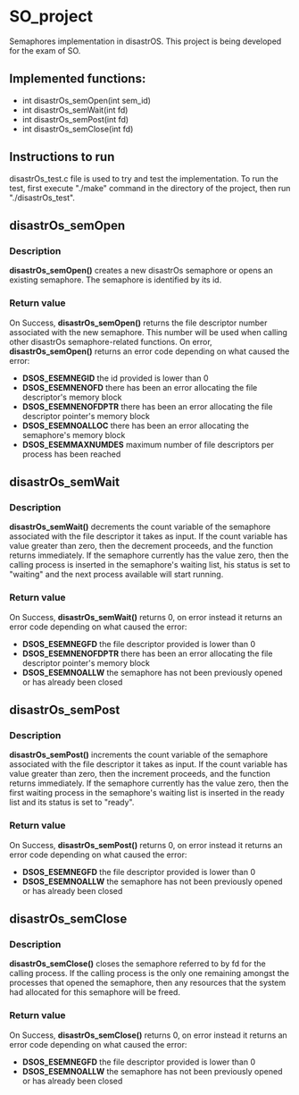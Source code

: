 # SO_project
Semaphores implementation in disastrOS. This project is being developed for the exam of SO.

## Implemented functions:

- int disastrOs_semOpen(int sem_id)
- int disastrOs_semWait(int fd)
- int disastrOs_semPost(int fd)
- int disastrOs_semClose(int fd)

## Instructions to run

disastrOs_test.c file is used to try and test the implementation. To run the test, first execute "./make" command in the directory of the project, then run "./disastrOs_test".

## disastrOs_semOpen

### Description

**disastrOs_semOpen()** creates a new disastrOs semaphore or opens an existing semaphore. The semaphore is identified by its id.

### Return value

On Success, **disastrOs_semOpen()** returns the file descriptor number associated with the new semaphore. This number will be used when calling other disastrOs semaphore-related functions. On error, **disastrOs_semOpen()** returns an error code depending on what caused the error:

- **DSOS_ESEMNEGID**      the id provided is lower than 0
- **DSOS_ESEMNENOFD**     there has been an error allocating the file descriptor's memory block
- **DSOS_ESEMNENOFDPTR**  there has been an error allocating the file descriptor pointer's memory block
- **DSOS_ESEMNOALLOC**    there has been an error allocating the semaphore's memory block
- **DSOS_ESEMMAXNUMDES**  maximum number of file descriptors per process has been reached

## disastrOs_semWait

### Description

**disastrOs_semWait()** decrements the count variable of the semaphore associated with the file descriptor it takes as input. If the count variable has value greater than zero, then the decrement proceeds, and the function returns immediately. If the semaphore currently has the value zero, then the calling process is inserted in the semaphore's waiting list, his status is set to "waiting" and the next process available will start running.

### Return value

On Success, **disastrOs_semWait()** returns 0, on error instead it returns an error code depending on what caused the error:

- **DSOS_ESEMNEGFD**      the file descriptor provided is lower than 0
- **DSOS_ESEMNENOFDPTR**  there has been an error allocating the file descriptor pointer's memory block
- **DSOS_ESEMNOALLW**     the semaphore has not been previously opened or has already been closed

## disastrOs_semPost

### Description

**disastrOs_semPost()** increments the count variable of the semaphore associated with the file descriptor it takes as input. If the count variable has value greater than zero, then the increment proceeds, and the function returns immediately. If the semaphore currently has the value zero, then the first waiting process in the semaphore's waiting list is inserted in the ready list and its status is set to "ready".

### Return value

On Success, **disastrOs_semPost()** returns 0, on error instead it returns an error code depending on what caused the error:

- **DSOS_ESEMNEGFD**      the file descriptor provided is lower than 0
- **DSOS_ESEMNOALLW**     the semaphore has not been previously opened or has already been closed

## disastrOs_semClose

### Description

**disastrOs_semClose()** closes the semaphore referred to by fd for the calling process. If the calling process is the only one remaining amongst the processes that opened the semaphore, then any resources that the system had allocated for this semaphore will be freed.

### Return value

On Success, **disastrOs_semClose()** returns 0, on error instead it returns an error code depending on what caused the error:

- **DSOS_ESEMNEGFD**      the file descriptor provided is lower than 0
- **DSOS_ESEMNOALLW**     the semaphore has not been previously opened or has already been closed
